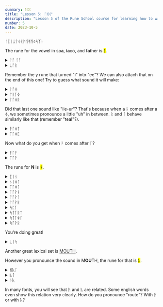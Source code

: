 ```yaml
---
summary: ᚪᛞᛒ
title: "Lesson 5: ᚪᚻᛞ"
description: "Lesson 5 of the Rune School course for learning how to write Modern English with the Anglo-Saxon futhorc"
number: 5
date: 2023-10-5
---
```


ᛚᛈᛁᛣᛏᛄᚱᚹᛖᛡᛗᛟᛋᛉᚾ

The rune for the vowel in sp<strong>a</strong>, t<strong>a</strong>co, and f<strong>a</strong>ther is <mark>ᚪ</mark>.

<details>
    <summary>ᛏᚪ ᛏᚪ</summary>
    <p>ta ta</p>
</details>

<details>
    <summary>ᛣᚪᚱ</summary>
    <p>car</p>
</details>

Remember the y rune that turned "i" into "ee"? We can also attach that on the end of this one! Try to guess what sound it will make:

<details>
    <summary>ᛚᚪᛄ</summary>
    <p>lie</p>
</details>

<details>
    <summary>ᛏᚱᚪᛄ</summary>
    <p>try</p>
</details>

<details>
    <summary>ᛚᚪᛄᚱ</summary>
    <p>liar / lyre</p>
</details>

Did that last one sound like "lie-ur"? That's because when a ᚱ comes after a ᛄ, we sometimes pronounce a little "uh" in between. ᚱ and ᛚ behave similarly like that (remember "teal"?).

<details>
    <summary>ᚹᚪᛄᛏ</summary>
    <p>white</p>
</details>

<details>
    <summary>ᛏᚪᛄᛈ</summary>
    <p>type</p>
</details>

Now what do you get when ᚹ comes after ᚪ?

<details>
    <summary>ᚹᚪᚹ</summary>
    <p>wow</p>
</details>

<details>
    <summary>ᛏᚪᚹ</summary>
    <p>tao / tau</p>
</details>

The rune for <strong>N</strong> is <mark>ᚾ</mark>.

<details>
    <summary>ᛈᛁᚾ</summary>
    <p>pin</p>
</details>

<details>
    <summary>ᚾᛁᛄᛚ</summary>
    <p>kneel</p>
</details>

<details>
    <summary>ᛏᚪᛄᛚ</summary>
    <p>Nile</p>
</details>

<details>
    <summary>ᛏᚪᚹᚾ</summary>
    <p>town</p>
</details>

<details>
    <summary>ᛏᚪᚹᛚ</summary>
    <p>towel</p>
</details>

<details>
    <summary>ᛏᚪᚹᚱ</summary>
    <p>tower</p>
</details>





<details>
    <summary>ᛋᛈᚪ</summary>
    <p>spa</p>
</details>

<details>
    <summary>ᛋᛏᚪᚱᛏ</summary>
    <p>start</p>
</details>

<details>
    <summary>ᛋᛏᚪᛄᛚ</summary>
    <p>style</p>
</details>

<details>
    <summary>ᛋᚪᚹᚱ</summary>
    <p>sour</p>
</details>

You're doing great!

<details>
    <summary>ᛣᛁᛋ</summary>
    <p>kiss 😘</p>
</details>






Another great lexical set is [MOUTH](https://ecampusontario.pressbooks.pub/lexicalsets/chapter/16-mouth-lexical-set/). 

However you pronounce the sound in M<strong>OU</strong>TH, the rune for that is <mark>ᚣ</mark>.

<details>
    <summary>ᚻᚣᛚ</summary>
    <p>howl</p>
</details>

<details>
    <summary>ᚣᛏ</summary>
    <p>out</p>
</details>

<details>
    <summary>ᚾᚣ</summary>
    <p>now</p>
</details>

In many fonts, you will see that ᚢ and ᚣ are related. Some english words even show this relation very clearly. How do you pronounce "route"? With ᚢ or with ᚣ?

